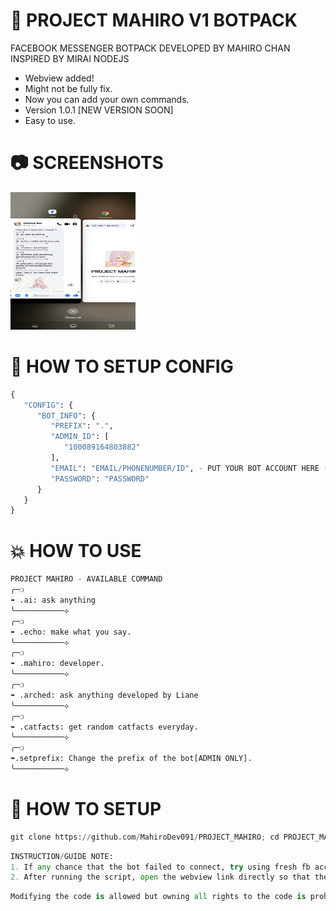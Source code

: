 # 🚀  PROJECT MAHIRO V1 BOTPACK
FACEBOOK MESSENGER BOTPACK DEVELOPED BY MAHIRO CHAN INSPIRED BY MIRAI NODEJS

- Webview added!
- Might not be fully fix.
- Now you can add your own commands.
- Version 1.0.1 [NEW VERSION SOON]
- Easy to use.

# 📷 SCREENSHOTS

<img src="screenshot/Screenshot_20240101_162318.jpg" style="height: 220px; width: 200px"></img>

# 📰 HOW TO SETUP CONFIG

```python
{
   "CONFIG": {
      "BOT_INFO": {
         "PREFIX": ".",
         "ADMIN_ID": [
            "100089164803882"
         ],
         "EMAIL": "EMAIL/PHONENUMBER/ID", - PUT YOUR BOT ACCOUNT HERE (RECOMMEND TO USE FRESH ACCOUNT).
         "PASSWORD": "PASSWORD"
      }
   }
}
```

# 💥 HOW TO USE

```python
𝙿𝚁𝙾𝙹𝙴𝙲𝚃 𝙼𝙰𝙷𝙸𝚁𝙾 - AVAILABLE COMMAND
╭─❍
➠ .ai: ask anything
╰───────────⟡
╭─❍
➠ .echo: make what you say.
╰───────────⟡
╭─❍
➠ .mahiro: developer.
╰───────────⟡
╭─❍
➠ .arched: ask anything developed by Liane
╰───────────⟡
╭─❍
➠ .catfacts: get random catfacts everyday.
╰───────────⟡
╭─❍
➠.setprefix: Change the prefix of the bot[ADMIN ONLY].
╰───────────⟡
```

# 📰 HOW TO SETUP

```python
git clone https://github.com/MahiroDev091/PROJECT_MAHIRO; cd PROJECT_MAHIRO; pip install requests; pip install fbchat; pip install flask; python3 main.py
```
```python
INSTRUCTION/GUIDE NOTE:
1. If any chance that the bot failed to connect, try using fresh fb account instead.
2. After running the script, open the webview link directly so that the bot can start listening.
```
```python
Modifying the code is allowed but owning all rights to the code is prohibited, Changing Credit doesn't make you "PRO" in programming :v 
```

